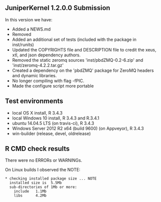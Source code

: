 ## JuniperKernel 1.2.0.0 Submission
In this version we have:
  * Added a NEWS.md
  * Removed 
  * Added an additional set of tests (included with the package in inst/runits)
  * Updated the COPYRIGHTS file and DESCRIPTION file to credit the xeus, xtl, and json
    dependency authors.
  * Removed the static zeromq sources 'inst/pbdZMQ-0.2-6.zip' and 'inst/zeromq-4.2.2.tar.gz'
  * Created a dependency on the 'pbdZMQ' package for ZeroMQ headers and dynamic libraries.
  * No longer compiling with flag -fPIC.
  * Made the configure script more portable

## Test environments
* local OS X install, R 3.4.3
* local Windows 10 install, R 3.4.3 and R.3.4.1
* ubuntu 14.04.5 LTS (on travis-ci), R 3.4.3
* Windows Server 2012 R2 x64 (build 9600) (on Appveyor), R 3.4.3
* win-builder (release, devel, oldrelease)

## R CMD check results
There were no ERRORs or WARNINGs.

On Linux builds I observed the NOTE:

```
* checking installed package size ... NOTE
  installed size is  5.5Mb
  sub-directories of 1Mb or more:
    include   1.1Mb
    libs      4.2Mb
```